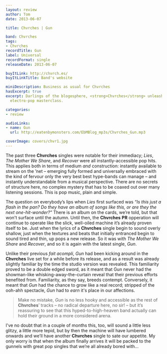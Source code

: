 ```yaml
---
layout: review
author: Tom
date: 2013-06-07

title: Chvrches | Gun

band: Chvrches
tags:
- Chvrches
recordTitle: Gun
label: Universal
recordFormat: single
releaseDate: 2013-06-07

buyItLink: http://chvrch.es/
buyItLinkTitle: Band's website

miniDescription: Business as usual for Chvrches 
hasExcerpt: true
excerpt: Darlings of the blogosphere, <strong>Chvrches</strong> unleash another straight-to-the-hind-brain
  electro-pop masterclass.

categories:
- review

audioLinks:
- name: Gun
  url: http://eatenbymonsters.com/EbMBlog_mp3s/Chvrches_Gun.mp3

coverImage: covers/chvr1.jpg
---
```


The past three **Chvrches** singles were notable for their immediacy; *Lies*, *The Mother We Share*, and *Recover* were all instantly-accessible pop hits. This applies both in terms of medium _and_ construction: instantly available to stream on the ’net – emerging fully formed and universally embraced with the kind of fervour only the very best best hype-bands can manage – and instantly understandable from a musical perspective. There are no secrets of structure here, no complex mystery that has to be coaxed out over many listening sessions. This is pop music, plain and simple.

The question on everybody’s lips when *Lies* first surfaced was *“Is this just a flash in the pan? Do they have an album of songs like this, or are they the next one-hit-wonder?”* There is an album on the cards, we’re told, but that won't surface until the autumn. Until then, the **Chvrches** **PR** opperation will continue to operate like the slick, well-oiled machine it’s already proven itself to be. Just when the lyrics of a **Chvrches** single begin to sound overly shallow, just when the textures and beats that initially entranced begin to sound tired and thin, up pops a new release. So it was with *The Mother We Share* and *Recover*, and so it is again with the latest single, *Gun*.

Unlike their previous *fait acompli*, *Gun* had been kicking around in the **Chvrches** live set for a while before its release, and as a result was already slightly familiar by the time the studio version was revealed. This familiarity proved to be a double edged sword, as it meant that Gun never had the showman-like whisking-away-the-curtain reveal that their previous efforts benefited from. Familiarity, as they say, breeds contempt. Conversely, it meant that *Gun* had the chance to grow like a real record; stripped of the ooh-ahh spectacle, *Gun* had to _earn_ it's place in our affections.

> Make no mistake, *Gun* is no less hooky and accessible as the rest of **Chvrches**’ tracks – no radical departure here, no sir! – but it’s reassuring to see that this hyped-to-high-heaven band actually can hold their ground in a more considered arena.

I've no doubt that in a couple of months this, too, will sound a little less glitzy, a little more tepid, but by then the machine will have lumbered onwards and we’ll have another **Chvrches** single to sate our appetite. My only worry is that when the album finally arrives it will be packed to the gunnels with great pop singles that we’re all already bored with...
